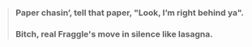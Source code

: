 > ### Paper chasin’, tell that paper, "Look, I’m right behind ya".
> ### Bitch, real Fraggle's move in silence like lasagna.
